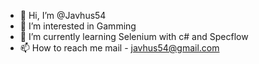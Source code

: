 - 👋 Hi, I’m @Javhus54
- 👀 I’m interested in Gamming
- 🌱 I’m currently learning Selenium with c# and Specflow
- 📫 How to reach me
            mail - javhus54@gmail.com
